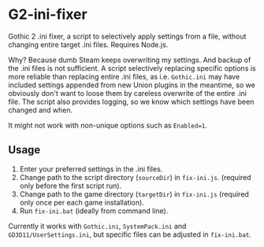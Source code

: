 # G2-ini-fixer
Gothic 2 .ini fixer, a script to selectively apply settings from a file, without changing entire target .ini files. Requires Node.js.

Why? Because dumb Steam keeps overwriting my settings. And backup of the .ini files is not sufficient. A script selectively replacing specific options is more reliable than replacing entire .ini files, as i.e. `Gothic.ini` may have included settings appended from new Union plugins in the meantime, so we obviously don't want to loose them by careless overwrite of the entire .ini file. The script also provides logging, so we know which settings have been changed and when.

It might not work with non-unique options such as `Enabled=1`.

## Usage
1. Enter your preferred settings in the .ini files.
2. Change path to the script directory (`sourceDir`) in `fix-ini.js`. (required only before the first script run).
3. Change path to the game directory (`targetDir`) in `fix-ini.js` (required only once per each game installation).
4. Run `fix-ini.bat` (ideally from command line).


Currently it works with `Gothic.ini`, `SystemPack.ini` and `GD3D11/UserSettings.ini`, but specific files can be adjusted in `fix-ini.bat`.
